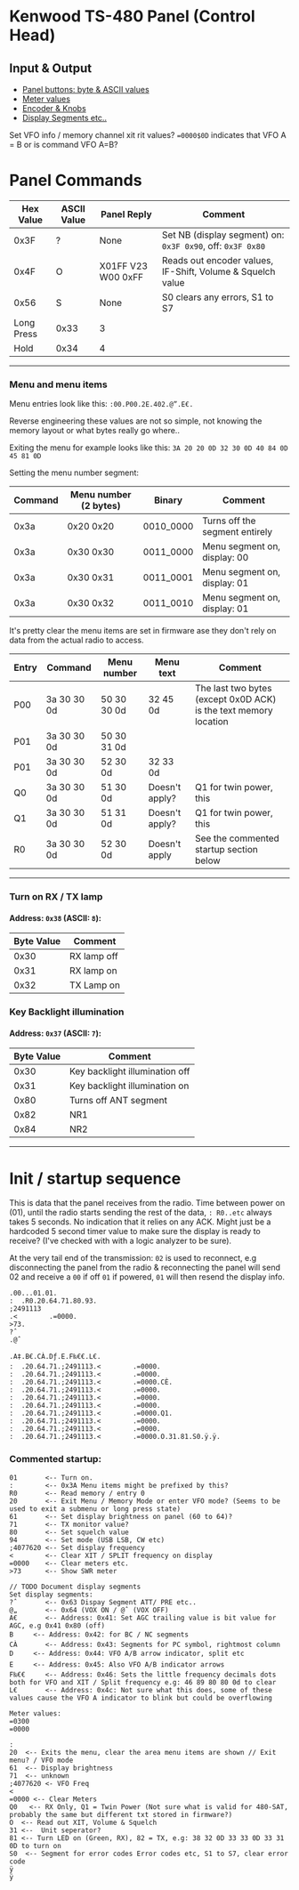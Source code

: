 ﻿# Kenwood TS-480 Panel (Control Head)

## Input & Output
* [Panel buttons: byte & ASCII values](https://github.com/stianeklund/TS-480-Panel/blob/main/Panel/Buttons.md)
* [Meter values](https://github.com/stianeklund/TS-480-Panel/blob/main/Panel/S-Meter_UART-RX.md)
* [Encoder & Knobs](https://github.com/stianeklund/TS-480-Panel/blob/main/Panel/Encoders.md)
* [Display Segments etc..](https://github.com/stianeklund/TS-480-Panel/blob/main/Panel/Display.md)

Set VFO info / memory channel xit rit values?
`=0000$0D` indicates that VFO A = B or is command VFO A=B?

# Panel Commands

| Hex Value  | ASCII Value | Panel Reply        | Comment                                                    |
|------------|-------------|--------------------|------------------------------------------------------------|
| 0x3F       | ?           | None               | Set NB (display segment) on: `0x3F 0x90`, off: `0x3F 0x80` |
| 0x4F       | O           | X01FF V23 W00 0xFF | Reads out encoder values, IF-Shift, Volume & Squelch value |
| 0x56       | S           | None               | S0 clears any errors, S1 to S7                             |
| Long Press | 0x33        | 3                  |                                                            |
| Hold       | 0x34        | 4                  |                                                            |

---

### Menu and menu items

Menu entries look like this: `:00.P00.2E.402.@”.E€.`

Reverse engineering these values are not so simple, not knowing the memory layout or what bytes really go where..

Exiting the menu for example looks like this: `3A 20 20 0D 32 30 0D 40 84 0D 45 81 0D`

Setting the menu number segment:

| Command | Menu number (2 bytes) | Binary    | Comment                        |
|---------|-----------------------|-----------|--------------------------------|
| 0x3a    | 0x20 0x20             | 0010_0000 | Turns off the segment entirely |
| 0x3a    | 0x30 0x30             | 0011_0000 | Menu segment on, display: 00   |
| 0x3a    | 0x30 0x31             | 0011_0001 | Menu segment on, display: 01   |
| 0x3a    | 0x30 0x32             | 0011_0010 | Menu segment on, display: 01   |

It's pretty clear the menu items are set in firmware ase they don't rely on data from the actual radio to access.

| Entry | Command     | Menu number | Menu text      | Comment                                                          |
|-------|-------------|-------------|----------------|------------------------------------------------------------------|
| P00   | 3a 30 30 0d | 50 30 30 0d | 32 45 0d       | The last two bytes (except 0x0D ACK) is the text memory location |
| P01   | 3a 30 30 0d | 50 30 31 0d |                |                                                                  |
| P01   | 3a 30 30 0d | 52 30 0d    | 32 33 0d       |                                                                  |
| Q0    | 3a 30 30 0d | 51 30 0d    | Doesn't apply? | Q1 for twin power, this                                          |
| Q1    | 3a 30 30 0d | 51 31 0d    | Doesn't apply? | Q1 for twin power, this                                          |
| R0    | 3a 30 30 0d | 52 30 0d    | Doesn't apply  | See the commented startup section below                          |



---

### Turn on RX / TX lamp

#### Address: `0x38` (ASCII: `8`):

| Byte Value | Comment     |
|------------|-------------|
| 0x30       | RX lamp off |
| 0x31       | RX lamp on  |
| 0x32       | TX Lamp on  |


### Key Backlight illumination

#### Address: `0x37` (ASCII: `7`):

| Byte Value | Comment                        |
|------------|--------------------------------|
| 0x30       | Key backlight illumination off |
| 0x31       | Key backlight illumination on  |
| 0x80       | Turns off ANT segment          |
| 0x82       | NR1                            |
| 0x84       | NR2                            |


---

# Init / startup sequence
This is data that the panel receives from the radio. 
Time between power on (01), until the radio starts sending the rest of the data, `: R0..etc` always takes 5 seconds. No indication that it relies on any ACK.
Might just be a hardcoded 5 second timer value to make sure the display is ready to receive? (I've checked with with a logic analyzer to be sure).

At the very tail end of the transmission:
`02` is used to reconnect, e.g disconnecting the panel from the radio & reconnecting the panel will send 02 and receive a `00` if off `01` if powered, `01` will then resend the display info.

```
.00...01.01.
:  .R0.20.64.71.80.93.
;2491113
.<        .=0000.
>73.
?ˆ
.@ˆ

.A‡.B€.CÀ.Dƒ.E.F‰€€.L€.
:  .20.64.71.;2491113.<        .=0000.
:  .20.64.71.;2491113.<        .=0000.
:  .20.64.71.;2491113.<        .=0000.CÈ.
:  .20.64.71.;2491113.<        .=0000.
:  .20.64.71.;2491113.<        .=0000.
:  .20.64.71.;2491113.<        .=0000.
:  .20.64.71.;2491113.<        .=0000.Q1.
:  .20.64.71.;2491113.<        .=0000.
:  .20.64.71.;2491113.<        .=0000.
:  .20.64.71.;2491113.<        .=0000.O.31.81.S0.ÿ.ÿ.
```

### Commented startup:
```
01       <-- Turn on. 
:        <-- 0x3A Menu items might be prefixed by this?
R0       <-- Read memory / entry 0
20       <-- Exit Menu / Memory Mode or enter VFO mode? (Seems to be used to exit a submenu or long press state)
61       <-- Set display brightness on panel (60 to 64)?
71       <-- TX monitor value?
80       <-- Set squelch value
94       <-- Set mode (USB LSB, CW etc)
;4077620 <-- Set display frequency
<        <-- Clear XIT / SPLIT frequency on display
=0000    <-- Clear meters etc.
>73      <-- Show SWR meter

// TODO Document display segments
Set display segments:
?ˆ       <-- 0x63 Dispay Segment ATT/ PRE etc..
@„       <-- 0x64 (VOX ON / @ˆ (VOX OFF)
A€       <-- Address: 0x41: Set AGC trailing value is bit value for AGC, e.g 0x41 0x80 (off)
B     <-- Address: 0x42: for BC / NC segments
CÀ       <-- Address: 0x43: Segments for PC symbol, rightmost column
D     <-- Address: 0x44: VFO A/B arrow indicator, split etc
E     <-- Address: 0x45: Also VFO A/B indicator arrows
F‰€€     <-- Address: 0x46: Sets the little frequency decimals dots both for VFO and XIT / Split frequency e.g: 46 89 80 80 0d to clear
L€       <-- Address: 0x4c: Not sure what this does, some of these values cause the VFO A indicator to blink but could be overflowing

Meter values:
=0300
=0000

:  
20  <-- Exits the menu, clear the area menu items are shown // Exit menu? / VFO mode
61  <-- Display brightness
71  <-- unknown
;4077620 <- VFO Freq
<        
=0000 <-- Clear Meters
Q0   <-- RX Only, Q1 = Twin Power (Not sure what is valid for 480-SAT, probably the same but different txt stored in firmware?)
O  <-- Read out XIT, Volume & Squelch
31 <--  Unit seperator?
81 <-- Turn LED on (Green, RX), 82 = TX, e.g: 38 32 0D 33 33 0D 33 31 0D to turn on
S0  <-- Segment for error codes Error codes etc, S1 to S7, clear error code
ÿ
ÿ
```